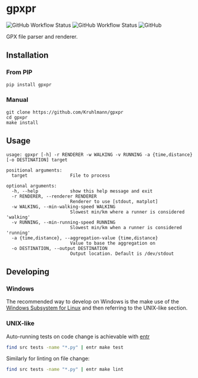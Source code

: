 # gpxpr
![GitHub Workflow Status](https://img.shields.io/github/workflow/status/kruhlmann/gpxpr/gpxpr%20lint?label=linting&style=for-the-badge)
![GitHub Workflow Status](https://img.shields.io/github/workflow/status/kruhlmann/gpxpr/gpxpr%20tests?label=tests&style=for-the-badge)
![GitHub](https://img.shields.io/github/license/kruhlmann/gpxpr?style=for-the-badge)

GPX file parser and renderer.

## Installation

### From PIP

```sh
pip install gpxpr
```

### Manual

```
git clone https://github.com/Kruhlmann/gpxpr
cd gpxpr
make install
```

## Usage

```
usage: gpxpr [-h] -r RENDERER -w WALKING -v RUNNING -a {time,distance} [-o DESTINATION] target

positional arguments:
  target                File to process

optional arguments:
  -h, --help            show this help message and exit
  -r RENDERER, --renderer RENDERER
                        Renderer to use [stdout, matplot]
  -w WALKING, --min-walking-speed WALKING
                        Slowest min/km where a runner is considered 'walking'
  -v RUNNING, --min-running-speed RUNNING
                        Slowest min/km when a runner is considered 'running'
  -a {time,distance}, --aggregation-value {time,distance}
                        Value to base the aggregation on
  -o DESTINATION, --output DESTINATION
                        Output location. Default is /dev/stdout
```

## Developing

### Windows

The recommended way to develop on Windows is the make use of the [Windows Subsystem for Linux](https://docs.microsoft.com/en-us/windows/wsl/install) and then referring to the UNIX-like section.

### UNIX-like

Auto-running tests on code change is achievable with [entr](https://archlinux.org/packages/community/x86_64/entr/)

```sh
find src tests -name "*.py" | entr make test
```

Similarly for linting on file change:


```sh
find src tests -name "*.py" | entr make lint
```

